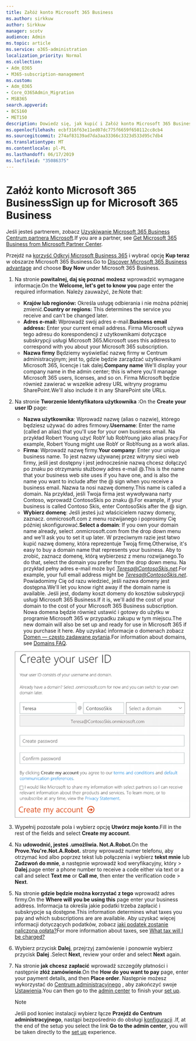 ```yaml
---
title: Załóż konto Microsoft 365 Business
ms.author: sirkkuw
author: Sirkkuw
manager: scotv
audience: Admin
ms.topic: article
ms.service: o365-administration
localization_priority: Normal
ms.collection:
- Adm_O365
- M365-subscription-management
ms.custom:
- Adm_O365
- Core_O365Admin_Migration
- MSB365
search.appverid:
- BCS160
- MET150
description: Dowiedz się, jak kupić i Załóż konto Microsoft 365 Business.
ms.openlocfilehash: ecbf316f63e11ed07dc775f6659f650112cc8cb4
ms.sourcegitcommit: 274af83139ad7da3aa33366c3323d533d95c7db4
ms.translationtype: MT
ms.contentlocale: pl-PL
ms.lasthandoff: 06/17/2019
ms.locfileid: "35086375"
---
```

# <a name="sign-up-for-microsoft-365-business"></a><span data-ttu-id="4fd5b-103">Załóż konto Microsoft 365 Business</span><span class="sxs-lookup"><span data-stu-id="4fd5b-103">Sign up for Microsoft 365 Business</span></span>

<span data-ttu-id="4fd5b-104">Jeśli jesteś partnerem, zobacz [Uzyskiwanie Microsoft 365 Business Centrum partnera Microsoft](get-microsoft-365-business.md#get-microsoft-365-business-from-microsoft-partner-center).</span><span class="sxs-lookup"><span data-stu-id="4fd5b-104">If you are a partner, see [Get Microsoft 365 Business from Microsoft Partner Center](get-microsoft-365-business.md#get-microsoft-365-business-from-microsoft-partner-center).</span></span>

<span data-ttu-id="4fd5b-105">Przejdź na [korzyść Odkryj Microsoft Business 365](https://www.microsoft.com/microsoft-365/business#pmg-cmp-desktop) i wybrać opcję **Kup teraz** w obszarze Microsoft 365 Business.</span><span class="sxs-lookup"><span data-stu-id="4fd5b-105">Go to [Discover Microsoft 365 Business advantage](https://www.microsoft.com/microsoft-365/business#pmg-cmp-desktop) and choose **Buy Now** under Microsoft 365 Business.</span></span>

1. <span data-ttu-id="4fd5b-106">Na stronie **powitalnej, daj się poznać możesz** wprowadzić wymagane informacje.</span><span class="sxs-lookup"><span data-stu-id="4fd5b-106">On the **Welcome, let's get to know you** page enter the required information.</span></span> <span data-ttu-id="4fd5b-107">Należy zauważyć, że:</span><span class="sxs-lookup"><span data-stu-id="4fd5b-107">Note that:</span></span>
 
    -  <span data-ttu-id="4fd5b-108">**Krajów lub regionów:** Określa usługę odbierania i nie można później zmienić.</span><span class="sxs-lookup"><span data-stu-id="4fd5b-108">**Country or regions:** This determines the service you receive and can't be changed later.</span></span>
    - <span data-ttu-id="4fd5b-109">**Adres e-mail:** Wprowadź swój adres e-mail.</span><span class="sxs-lookup"><span data-stu-id="4fd5b-109">**Business email address:** Enter your current email address.</span></span> <span data-ttu-id="4fd5b-110">Firma Microsoft używa tego adresu do korespondencji z użytkownikami dotyczące subskrypcji usługi Microsoft 365.</span><span class="sxs-lookup"><span data-stu-id="4fd5b-110">Microsoft uses this address to correspond with you about your Microsoft 365 subscription.</span></span>
    - <span data-ttu-id="4fd5b-111">**Nazwa firmy** Będziemy wyświetlać nazwę firmy w Centrum administracyjnym; jest to, gdzie będzie zarządzać użytkownikami Microsoft 365, licencje i tak dalej.</span><span class="sxs-lookup"><span data-stu-id="4fd5b-111">**Company name** We'll display your company name in the admin center; this is where you'll manage Microsoft 365 users, licenses, and so on.</span></span> <span data-ttu-id="4fd5b-112">Firma Microsoft będzie również zawierać w wszelkie adresy URL witryny programu SharePoint.</span><span class="sxs-lookup"><span data-stu-id="4fd5b-112">We'll also include it in any SharePoint site URLs.</span></span>

2. <span data-ttu-id="4fd5b-113">Na stronie **Tworzenie Identyfikatora użytkownika** :</span><span class="sxs-lookup"><span data-stu-id="4fd5b-113">On the **Create your user ID** page:</span></span>

    - <span data-ttu-id="4fd5b-114">**Nazwa użytkownika**: Wprowadź nazwę (alias o nazwie), którego będziesz używać do adres firmowy.</span><span class="sxs-lookup"><span data-stu-id="4fd5b-114">**Username**: Enter the name (called an alias) that you'll use for your own business email.</span></span> <span data-ttu-id="4fd5b-115">Na przykład Robert Young użyć RobY lub RobYoung jako alias pracy.</span><span class="sxs-lookup"><span data-stu-id="4fd5b-115">For example, Robert Young might use RobY or RobYoung as a work alias.</span></span>
    - <span data-ttu-id="4fd5b-116">**Firma**: Wprowadź nazwę firmy.</span><span class="sxs-lookup"><span data-stu-id="4fd5b-116">**Your company**: Enter your unique business name.</span></span> <span data-ttu-id="4fd5b-117">To jest nazwy używanej przez witryny sieci web firmy, jeśli jest dostępny i jest jednocześnie nazwą chcesz dołączyć po znaku po otrzymaniu służbowy adres e-mail @.</span><span class="sxs-lookup"><span data-stu-id="4fd5b-117">This is the name that your business web site uses if you have one, and is also the name you want to include after the @ sign when you receive a business email.</span></span> <span data-ttu-id="4fd5b-118">Nazwa ta nosi nazwę domeny.</span><span class="sxs-lookup"><span data-stu-id="4fd5b-118">This name is called a domain.</span></span> <span data-ttu-id="4fd5b-119">Na przykład, jeśli Twoja firma jest wywoływana narty Contoso, wprowadź ContosoSkis po znaku @.</span><span class="sxs-lookup"><span data-stu-id="4fd5b-119">For example, if your business is called Contoso Skis, enter ContosoSkis after the @ sign.</span></span>
    - <span data-ttu-id="4fd5b-120">**Wybierz domenę**: Jeśli jesteś już właścicielem nazwy domeny, zaznacz. onmicrosoft.com z menu rozwijanego i poprosimy Cię później skonfigurować.</span><span class="sxs-lookup"><span data-stu-id="4fd5b-120">**Select a domain**: If you own your domain name already, select .onmicrosoft.com from the drop down menu and we'll ask you to set it up later.</span></span> <span data-ttu-id="4fd5b-121">W przeciwnym razie jest łatwo kupić nazwę domeny, która reprezentuje Twoją firmę.</span><span class="sxs-lookup"><span data-stu-id="4fd5b-121">Otherwise, it's easy to buy a domain name that represents your business.</span></span> <span data-ttu-id="4fd5b-122">Aby to zrobić, zaznacz domenę, którą wybierzesz z menu rozwijanego.</span><span class="sxs-lookup"><span data-stu-id="4fd5b-122">To do that, select the domain you prefer from the drop down menu.</span></span> <span data-ttu-id="4fd5b-123">Na przykład pełny adres e-mail może być *Teresa@ContosoSkis.net*.</span><span class="sxs-lookup"><span data-stu-id="4fd5b-123">For example, your full email address might be *Teresa@ContosoSkis.net*.</span></span> <span data-ttu-id="4fd5b-124">Powiadomimy Cię od razu wiedzieć, jeśli nazwa domeny jest dostępna.</span><span class="sxs-lookup"><span data-stu-id="4fd5b-124">We'll let you know right away if the domain name is available.</span></span> <span data-ttu-id="4fd5b-125">Jeśli jest, dodamy koszt domeny do kosztów subskrypcji usługi Microsoft 365 Business.</span><span class="sxs-lookup"><span data-stu-id="4fd5b-125">If it is, we'll add the cost of your domain to the cost of your Microsoft 365 Business subscription.</span></span> <span data-ttu-id="4fd5b-126">Nowa domena będzie również ustawić i gotowy do użytku w programie Microsoft 365 w przypadku zakupu w tym miejscu.</span><span class="sxs-lookup"><span data-stu-id="4fd5b-126">The new domain will also be set up and ready for use in Microsoft 365 if you purchase it here.</span></span> <span data-ttu-id="4fd5b-127">Aby uzyskać informacje o domenach zobacz [Domen — często zadawane pytania](https://docs.microsoft.com/office365/admin/setup/domains-faq).</span><span class="sxs-lookup"><span data-stu-id="4fd5b-127">For information about domains, see [Domains FAQ](https://docs.microsoft.com/office365/admin/setup/domains-faq).</span></span>
    
    ![Zrzut ekranu przedstawiający tworzenie strony identyfikator użytkownika.](media/signinuserid.png)

3. <span data-ttu-id="4fd5b-129">Wypełnij pozostałe pola i wybierz opcję **Utwórz moje konto**.</span><span class="sxs-lookup"><span data-stu-id="4fd5b-129">Fill in the rest of the fields and select **Create my account**.</span></span>
4. <span data-ttu-id="4fd5b-130">Na **udowodnić, jesteś .umożliwia. Not.A.Robot.**</span><span class="sxs-lookup"><span data-stu-id="4fd5b-130">On the **Prove.You're.Not.A.Robot.**</span></span> <span data-ttu-id="4fd5b-131">strony wprowadź numer telefonu, aby otrzymać kod albo poprzez tekst lub połączenia i wybierz **tekst mnie** lub **Zadzwoń do mnie**, a następnie wprowadź kod weryfikacyjny, który \> **Dalej**.</span><span class="sxs-lookup"><span data-stu-id="4fd5b-131">page enter a phone number to receive a code either via text or a call and select **Text me** or **Call me**, then enter the verification code \> **Next**.</span></span>
5. <span data-ttu-id="4fd5b-132">Na stronie **gdzie będzie można korzystać z tego** wprowadź adres firmy.</span><span class="sxs-lookup"><span data-stu-id="4fd5b-132">On the **Where will you be using this** page enter your business address.</span></span> <span data-ttu-id="4fd5b-133">Informacja ta określa jakie podatki trzeba zapłacić i subskrypcje są dostępne.</span><span class="sxs-lookup"><span data-stu-id="4fd5b-133">This information determines what taxes you pay and which subscriptions are are available.</span></span> <span data-ttu-id="4fd5b-134">Aby uzyskać więcej informacji dotyczących podatków, zobacz [jaki podatek zostanie naliczona opłata?](https://docs.microsoft.com/office365/admin/subscriptions-and-billing/what-tax-will-i-be-charged?view=o365-worldwide)</span><span class="sxs-lookup"><span data-stu-id="4fd5b-134">For more information about taxes, see [What tax will I be charged?](https://docs.microsoft.com/office365/admin/subscriptions-and-billing/what-tax-will-i-be-charged?view=o365-worldwide)</span></span> 
1. <span data-ttu-id="4fd5b-135">Wybierz przycisk **Dalej**, przejrzyj zamówienie i ponownie wybierz przycisk **Dalej** .</span><span class="sxs-lookup"><span data-stu-id="4fd5b-135">Select **Next**, review your order and select **Next** again.</span></span>
1. <span data-ttu-id="4fd5b-136">Na stronie **jak chcesz zapłacić** wprowadź szczegóły płatności i następnie **złóż zamówienie**.</span><span class="sxs-lookup"><span data-stu-id="4fd5b-136">On the **How do you want to pay** page, enter your payment details, and then **Place order**.</span></span>
    <span data-ttu-id="4fd5b-137">Następnie możesz wykorzystać do [Centrum administracyjnego](https://docs.microsoft.com/en-us/office365/admin/subscriptions-and-billing/what-tax-will-i-be-charged?view=o365-worldwide) , aby zakończyć swoje [Ustawienia](set-up.md).</span><span class="sxs-lookup"><span data-stu-id="4fd5b-137">You can then go to the [admin center](https://docs.microsoft.com/en-us/office365/admin/subscriptions-and-billing/what-tax-will-i-be-charged?view=o365-worldwide) to finish your [set up](set-up.md).</span></span>

    > [!NOTE]
    > <span data-ttu-id="4fd5b-138">Jeśli pod koniec instalacji wybierz łącze **Przejdź do Centrum administracyjnego**, nastąpi bezpośrednio do obsługi [konfiguracji](set-up.md) .</span><span class="sxs-lookup"><span data-stu-id="4fd5b-138">If, at the end of the setup you select the link **Go to the admin center**, you will be taken directly to the [set up](set-up.md) experience.</span></span>